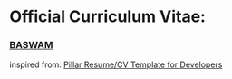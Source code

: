 # Official Curriculum Vitae:

### [BASWAM](https://baswam95.github.io)

inspired from: [Pillar Resume/CV Template for Developers](https://themes.3rdwavemedia.com/bootstrap-templates/all/free-bootstrap4-resume-cv-template-for-developers-pillar/) 


